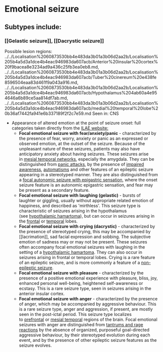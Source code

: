 # Emotional seizure
## Subtypes include:
### [[Gelastic seizure]], [[Dacrystic seizure]]


Possible lesion regions: ../../Localisation%2060873530bb4e483da3b01a3b06d2aa2b/Localisation%205b4a5d3a1dce4b4eac946983da607acb/Anterior%20insular%20cortex%20f9bacea8e3234ad9a436c25fb3ea0eb8.md, ../../Localisation%2060873530bb4e483da3b01a3b06d2aa2b/Localisation%205b4a5d3a1dce4b4eac946983da607acb/Tuber%20cinereum%20e438fe8596504eaa83d461f9a043a916.md, ../../Localisation%2060873530bb4e483da3b01a3b06d2aa2b/Localisation%205b4a5d3a1dce4b4eac946983da607acb/Hypothalamus%204ab60a4e954646a6b89ce5aa814df7ab.md, ../../Localisation%2060873530bb4e483da3b01a3b06d2aa2b/Localisation%205b4a5d3a1dce4b4eac946983da607acb/medial%20temporal%20lobe%20b36af7442fa941e6b337189f2f2c7e59.md
Seen in: CNS


- Appearance of altered emotion at the point of seizure onset: full categories taken directly from the [ILAE website:](https://www.epilepsydiagnosis.org/seizure/emotional-overview.html)
    - **Focal emotional seizure with fear/anxiety/panic** - characterized by the presence of fear, worry, anxiety or panic as an expressed or observed emotion, at the outset of the seizure. Because of the unpleasant nature of these seizures, patients may also have anticipatory anxiety about having seizures. These seizures arise in [mesial temporal networks](https://www.epilepsydiagnosis.org/seizure/temporal-overview.html), especially the amygdala. They can be distinguished from [panic attacks](https://www.epilepsydiagnosis.org/epilepsy-imitators.html#panic-attacks), by the presence of [impaired awareness](https://www.epilepsydiagnosis.org/seizure/focal-impaired-awareness-overview.html), [automatisms](https://www.epilepsydiagnosis.org/seizure/motor-overview) and other features of an epileptic seizure appearing in a stereotyped manner. They are also distinguished from a [focal autonomic seizure with epigastric sensation](https://www.epilepsydiagnosis.org/seizure/autonomic-overview.html#epigastric), where the onset seizure feature is an autonomic epigastric sensation, and fear may be present as a secondary feature.
    - **Focal emotional seizure with laughing (gelastic)** - bursts of laughter or giggling, usually without appropriate related emotion of happiness, and described as 'mirthless'. This seizure type is characteristic of seizures arising in the hypothalamus (see [hypothalamic hamartoma](https://www.epilepsydiagnosis.org/aetiology/hh-overview.html)), but can occur in seizures arising in the [frontal](https://www.epilepsydiagnosis.org/seizure/frontal-lobe-overview.html) or [temporal](https://www.epilepsydiagnosis.org/seizure/temporal-overview.html) lobes.
    - **Focal emotional seizure with crying (dacrystic)** - characterized by the presence of stereotyped crying, this may be accompanied by [[lacrimation]], sad facial expression and sobbing. The subjective emotion of sadness may or may not be present. These seizures often accompany focal emotional seizures with laughing in the setting of a [hypothalamic hamartoma](https://www.epilepsydiagnosis.org/aetiology/hh-overview.html). They can also occur in seizures arising in frontal or temporal lobes. Crying is a rare feature of an epileptic seizure, and is more commonly a feature of a [non-epileptic seizure](https://www.epilepsydiagnosis.org/epilepsy-imitators.html#psychogenic).
    - **Focal emotional seizure with pleasure** - characterized by the presence of a positive emotional experience with pleasure, bliss, joy, enhanced personal well-being, heightened self-awareness or ecstasy. This is a rare seizure type, seen in seizures arising in the anterior insular cortex.
    - **Focal emotional seizure with anger** - characterized by the presence of anger, which may be accompanied by aggressive behaviour. This is a rare seizure type, anger and aggression, if present, are mostly seen in the post-ictal period. This seizure type localizes to [prefrontal](https://www.epilepsydiagnosis.org/seizure/frontal-lobe-overview.html) or [mesial temporal](https://www.epilepsydiagnosis.org/seizure/temporal-overview.html) regions of the brain. Focal emotional seizures with anger are distinguished from [tantrums and rage reactions](https://www.epilepsydiagnosis.org/epilepsy-imitators.html#tantrums) by the absence of organized, purposeful goal-directed aggressive behaviour, by their stereotyped evolution during each event, and by the presence of other epileptic seizure features as the seizure evolves.
